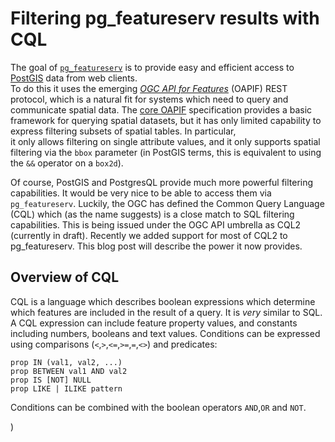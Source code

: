 # Filtering pg_featureserv results with CQL

The goal of [`pg_featureserv`](https://github.com/CrunchyData/pg_featureserv)
is to provide easy and efficient access to [PostGIS](https://postgis.net/) data from web clients.  
To do this it uses the emerging [*OGC API for Features*](https://ogcapi.ogc.org/features/)
(OAPIF) REST protocol, which is a natural fit for systems which need to query and communicate spatial data.
The [core OAPIF](http://docs.opengeospatial.org/is/17-069r3/17-069r3.html) specification
provides a basic framework for querying spatial datasets, but it has only limited capability 
to express filtering subsets of spatial tables.  In particular,  
it only allows filtering on single attribute values,
and it only supports spatial filtering via the `bbox` parameter (in PostGIS terms, this is equivalent to using the `&&` operator on a `box2d`).

Of course, PostGIS and PostgresQL provide much more powerful filtering capabilities. 
It would be very nice to be able to access them via `pg_featureserv`.
Luckily, the OGC has defined the Common Query Language (CQL) which (as the name suggests) is a close match to SQL filtering capabilities.
This is being issued under the OGC API umbrella as CQL2 (currently in draft).
Recently we added support for most of CQL2 to pg_featureserv.
This blog post will describe the power it now provides.

## Overview of CQL

CQL is a language which describes boolean expressions which determine which features are included in the result of a query.
It is *very* similar to SQL.
A CQL expression can include feature property values, and constants including numbers, booleans and text values.
Conditions can be expressed using comparisons (`<`,`>`,`<=`,`>=`,`=`,`<>`) and predicates:
```
prop IN (val1, val2, ...)
prop BETWEEN val1 AND val2
prop IS [NOT] NULL
prop LIKE | ILIKE pattern
```
Conditions can be combined with the boolean operators `AND`,`OR` and `NOT`.


 
)
